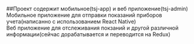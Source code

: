 ##Проект содержит мобильное(tsj-app) и веб приложение(tsj-admin)<br/>
Мобильное приложение для отправки показаний приборов учета(написанно с использованием React Native)<br/>
Веб приложение для отслеживания покзаний и другой различной информации(сейчас дорабатывается и переводится на Redux)
